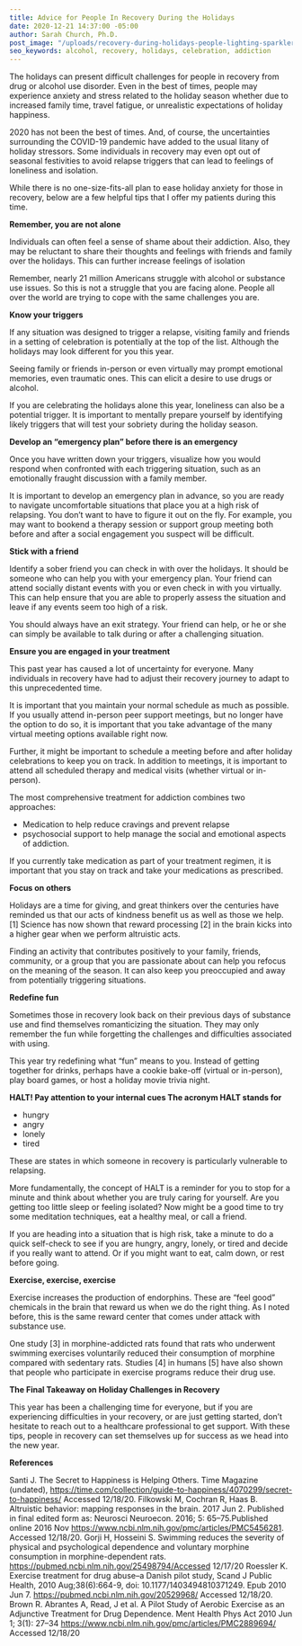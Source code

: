 ```yaml
---
title: Advice for People In Recovery During the Holidays
date: 2020-12-21 14:37:00 -05:00
author: Sarah Church, Ph.D.
post_image: "/uploads/recovery-during-holidays-people-lighting-sparklers.jpg"
seo_keywords: alcohol, recovery, holidays, celebration, addiction
---
```


The holidays can present difficult challenges for people in recovery from drug or alcohol use disorder. Even in the best of times, people may experience anxiety and stress related to the holiday season whether due to increased family time, travel fatigue, or unrealistic expectations of holiday happiness.

2020 has not been the best of times. And, of course, the uncertainties surrounding the COVID-19 pandemic have added to the usual litany of holiday stressors. Some individuals in recovery may even opt out of seasonal festivities to avoid relapse triggers that can lead to feelings of loneliness and isolation.

While there is no one-size-fits-all plan to ease holiday anxiety for those in recovery, below are a few helpful tips that I offer my patients during this time.

**Remember, you are not alone**

Individuals can often feel a sense of shame about their addiction. Also, they may be reluctant to share their thoughts and feelings with friends and family over the holidays. This can further increase feelings of isolation

Remember, nearly 21 million Americans struggle with alcohol or substance use issues. So this is not a struggle that you are facing alone. People all over the world are trying to cope with the same challenges you are.

**Know your triggers**

If any situation was designed to trigger a relapse, visiting family and friends in a setting of celebration is potentially at the top of the list. Although the holidays may look different for you this year.

Seeing family or friends in-person or even virtually may prompt emotional memories, even traumatic ones. This can elicit a desire to use drugs or alcohol.

If you are celebrating the holidays alone this year, loneliness can also be a potential trigger. It is important to mentally prepare yourself by identifying likely triggers that will test your sobriety during the holiday season.

**Develop an “emergency plan” before there is an emergency**

Once you have written down your triggers, visualize how you would respond when confronted with each triggering situation, such as an emotionally fraught discussion with a family member.

It is important to develop an emergency plan in advance, so you are ready to navigate uncomfortable situations that place you at a high risk of relapsing. You don’t want to have to figure it out on the fly. For example, you may want to bookend a therapy session or support group meeting both before and after a social engagement you suspect will be difficult.

**Stick with a friend**

Identify a sober friend you can check in with over the holidays. It should be someone who can help you with your emergency plan. Your friend can attend socially distant events with you or even check in with you virtually. This can help ensure that you are able to properly assess the situation and leave if any events seem too high of a risk.

You should always have an exit strategy. Your friend can help, or he or she can simply be available to talk during or after a challenging situation.

**Ensure you are engaged in your treatment**

This past year has caused a lot of uncertainty for everyone. Many individuals in recovery have had to adjust their recovery journey to adapt to this unprecedented time.

It is important that you maintain your normal schedule as much as possible. If you usually attend in-person peer support meetings, but no longer have the option to do so, it is important that you take advantage of the many virtual meeting options available right now. 

Further, it might be important to schedule a meeting before and after holiday celebrations to keep you on track. In addition to meetings, it is important to attend all scheduled therapy and medical visits (whether virtual or in-person).

The most comprehensive treatment for addiction combines two approaches:

* Medication to help reduce cravings and prevent relapse 
* psychosocial support to help manage the social and emotional aspects of addiction.

If you currently take medication as part of your treatment regimen, it is important that you stay on track and take your medications as prescribed.

**Focus on others**

Holidays are a time for giving, and great thinkers over the centuries have reminded us that our acts of kindness benefit us as well as those we help.[1] Science has now shown that reward processing [2] in the brain kicks into a higher gear when we perform altruistic acts.

Finding an activity that contributes positively to your family, friends, community, or a group that you are passionate about can help you refocus on the meaning of the season. It can also keep you preoccupied and away from potentially triggering situations.

**Redefine fun**

Sometimes those in recovery look back on their previous days of substance use and find themselves romanticizing the situation. They may only remember the fun while forgetting the challenges and difficulties associated with using. 

This year try redefining what “fun” means to you. Instead of getting together for drinks, perhaps have a cookie bake-off (virtual or in-person), play board games, or host a holiday movie trivia night.


**HALT! Pay attention to your internal cues
The acronym HALT stands for**

* hungry
* angry
* lonely
* tired

These are states in which someone in recovery is particularly vulnerable to relapsing.

More fundamentally, the concept of HALT is a reminder for you to stop for a minute and think about whether you are truly caring for yourself. Are you getting too little sleep or feeling isolated? Now might be a good time to try some meditation techniques, eat a healthy meal, or call a friend.

If you are heading into a situation that is high risk, take a minute to do a quick self-check to see if you are hungry, angry, lonely, or tired and decide if you really want to attend. Or if you might want to eat, calm down, or rest before going. 

**Exercise, exercise, exercise**

Exercise increases the production of endorphins. These are “feel good” chemicals in the brain that reward us when we do the right thing. As I noted before, this is the same reward center that comes under attack with substance use.

One study [3] in morphine-addicted rats found that rats who underwent swimming exercises voluntarily reduced their consumption of morphine compared with sedentary rats. Studies [4] in humans [5] have also shown that people who participate in exercise programs reduce their drug use.


**The Final Takeaway on Holiday Challenges in Recovery**

This year has been a challenging time for everyone, but if you are experiencing difficulties in your recovery, or are just getting started, don’t hesitate to reach out to a healthcare professional to get support. With these tips, people in recovery can set themselves up for success as we head into the new year.

**References**

Santi J. The Secret to Happiness is Helping Others. Time Magazine (undated), https://time.com/collection/guide-to-happiness/4070299/secret-to-happiness/ Accessed 12/18/20.
Filkowski M, Cochran R, Haas B. Altruistic behavior: mapping responses in the brain. 2017 Jun 2. Published in final edited form as: Neurosci Neuroecon. 2016; 5: 65–75.Published online 2016 Nov https://www.ncbi.nlm.nih.gov/pmc/articles/PMC5456281. Accessed 12/18/20.
Gorji H, Hosseini S. Swimming reduces the severity of physical and psychological dependence and voluntary morphine consumption in morphine-dependent rats. https://pubmed.ncbi.nlm.nih.gov/25498794/Accessed 12/17/20
Roessler K. Exercise treatment for drug abuse–a Danish pilot study, Scand J Public Health, 2010 Aug;38(6):664-9, doi: 10.1177/1403494810371249. Epub 2010 Jun 7. https://pubmed.ncbi.nlm.nih.gov/20529968/ Accessed 12/18/20.
Brown R. Abrantes A, Read, J et al. A Pilot Study of Aerobic Exercise as an Adjunctive Treatment for Drug Dependence. Ment Health Phys Act 2010 Jun 1; 3(1): 27–34 https://www.ncbi.nlm.nih.gov/pmc/articles/PMC2889694/ Accessed 12/18/20